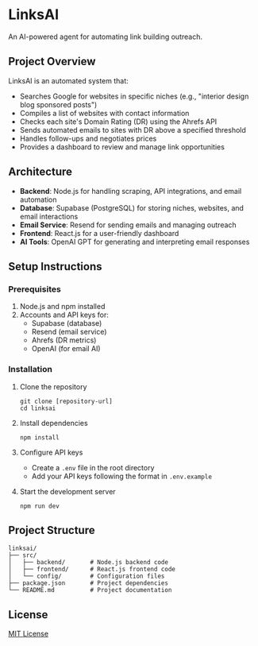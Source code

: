 # LinksAI

An AI-powered agent for automating link building outreach.

## Project Overview

LinksAI is an automated system that:
- Searches Google for websites in specific niches (e.g., "interior design blog sponsored posts")
- Compiles a list of websites with contact information
- Checks each site's Domain Rating (DR) using the Ahrefs API
- Sends automated emails to sites with DR above a specified threshold
- Handles follow-ups and negotiates prices
- Provides a dashboard to review and manage link opportunities

## Architecture

- **Backend**: Node.js for handling scraping, API integrations, and email automation
- **Database**: Supabase (PostgreSQL) for storing niches, websites, and email interactions
- **Email Service**: Resend for sending emails and managing outreach
- **Frontend**: React.js for a user-friendly dashboard
- **AI Tools**: OpenAI GPT for generating and interpreting email responses

## Setup Instructions

### Prerequisites

1. Node.js and npm installed
2. Accounts and API keys for:
   - Supabase (database)
   - Resend (email service)
   - Ahrefs (DR metrics)
   - OpenAI (for email AI)

### Installation

1. Clone the repository
   ```
   git clone [repository-url]
   cd linksai
   ```

2. Install dependencies
   ```
   npm install
   ```

3. Configure API keys
   - Create a `.env` file in the root directory
   - Add your API keys following the format in `.env.example`

4. Start the development server
   ```
   npm run dev
   ```

## Project Structure

```
linksai/
├── src/
│   ├── backend/       # Node.js backend code
│   ├── frontend/      # React.js frontend code
│   └── config/        # Configuration files
├── package.json       # Project dependencies
└── README.md          # Project documentation
```

## License

[MIT License](LICENSE)
